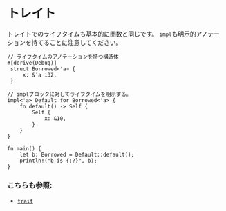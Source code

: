 # トレイト

トレイトでのライフタイムも基本的に関数と同じです。
`impl`も明示的アノテーションを持てることに注意してください。

```rust,editable
// ライフタイムのアノテーションを持つ構造体
#[derive(Debug)]
 struct Borrowed<'a> {
     x: &'a i32,
 }

// implブロックに対してライフタイムを明示する。
impl<'a> Default for Borrowed<'a> {
    fn default() -> Self {
        Self {
            x: &10,
        }
    }
}

fn main() {
    let b: Borrowed = Default::default();
    println!("b is {:?}", b);
}
```

### こちらも参照:

- [`trait`][trait]


[trait]: ../../trait.md
